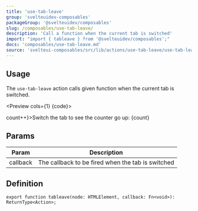 ```yaml
---
title: 'use-tab-leave'
group: 'svelteuidev-composables'
packageGroup: '@svelteuidev/composables'
slug: /composables/use-tab-leave/
description: 'Call a function when the current tab is switched'
import: "import { tableave } from '@svelteuidev/composables';"
docs: 'composables/use-tab-leave.md'
source: 'svelteui-composables/src/lib/actions/use-tab-leave/use-tab-leave.ts'
---
```


<script lang='ts'>
	import { tableave } from '@svelteuidev/actions';
    import { Heading, Preview } from 'components'

    const code = `
    <script>
        import { tableave } from '@svelteuidev/actions';

        $: count = 0;
    <\/script>

    <div use:tableave={() => count++}>Switch the tab to see the counter go up: {count}<\/div>
    `;

    $: count = 0;
</script>

<Heading />

## Usage

The `use-tab-leave` action calls given function when the current tab is switched.

<Preview cols={1} {code}>

<div use:tableave={() => count++}>Switch the tab to see the counter go up: {count}</div>
</Preview>

## Params

| Param    | Description                                       |
| -------- | ------------------------------------------------- |
| callback | The callback to be fired when the tab is switched |

## Definition

```tsx
export function tableave(node: HTMLElement, callback: Fn<void>): ReturnType<Action>;
```
